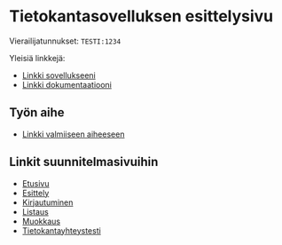 # Tietokantasovelluksen esittelysivu

Vierailijatunnukset: ```TESTI:1234```

Yleisiä linkkejä:

* [Linkki sovellukseeni](http://markokos.users.cs.helsinki.fi/tsoha/)
* [Linkki dokumentaatiooni](/doc/dokumentaatio.pdf)

## Työn aihe

* [Linkki valmiiseen aiheeseen](http://advancedkittenry.github.io/suunnittelu_ja_tyoymparisto/aiheet/Muistilista.html) 

## Linkit suunnitelmasivuihin
* [Etusivu ](http://markokos.users.cs.helsinki.fi/tsoha/)
* [Esittely](https://markokos.users.cs.helsinki.fi/tsoha/tehtava/3)
* [Kirjautuminen](http://markokos.users.cs.helsinki.fi/tsoha/kirjautuminen)
* [Listaus](https://markokos.users.cs.helsinki.fi/tsoha/tehtava)
* [Muokkaus](http://markokos.users.cs.helsinki.fi/tsoha/muokkaus)
* [Tietokantayhteystesti](http://markokos.users.cs.helsinki.fi/tsoha/tietokantayhteys)
